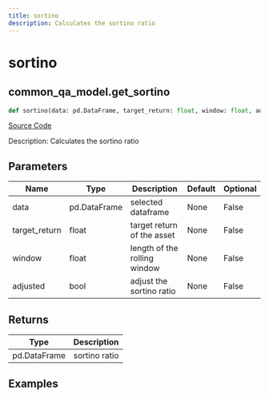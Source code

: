 ```yaml
---
title: sortino
description: Calculates the sortino ratio
---
```

# sortino

## common_qa_model.get_sortino

```python
def sortino(data: pd.DataFrame, target_return: float, window: float, adjusted: bool) -> DataFrame:
```
[Source Code](https://github.com/OpenBB-finance/OpenBBTerminal/tree/main/openbb_terminal/common/quantitative_analysis/qa_model.py#L563)

Description: Calculates the sortino ratio

## Parameters

| Name | Type | Description | Default | Optional |
| ---- | ---- | ----------- | ------- | -------- |
| data | pd.DataFrame | selected dataframe | None | False |
| target_return | float | target return of the asset | None | False |
| window | float | length of the rolling window | None | False |
| adjusted | bool | adjust the sortino ratio | None | False |

## Returns

| Type | Description |
| ---- | ----------- |
| pd.DataFrame | sortino ratio |

## Examples

